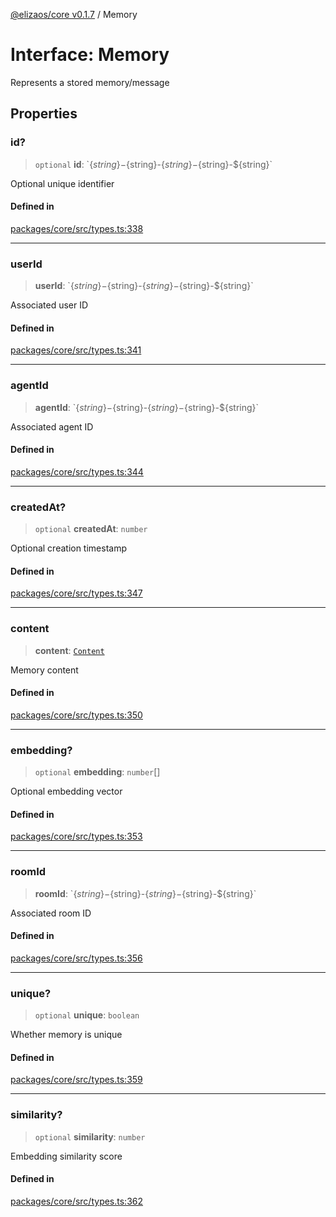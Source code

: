 [@elizaos/core v0.1.7](../index.md) / Memory

# Interface: Memory

Represents a stored memory/message

## Properties

### id?

> `optional` **id**: \`$\{string\}-$\{string\}-$\{string\}-$\{string\}-$\{string\}\`

Optional unique identifier

#### Defined in

[packages/core/src/types.ts:338](https://github.com/ai16z/eliza/blob/main/packages/core/src/types.ts#L338)

---

### userId

> **userId**: \`$\{string\}-$\{string\}-$\{string\}-$\{string\}-$\{string\}\`

Associated user ID

#### Defined in

[packages/core/src/types.ts:341](https://github.com/ai16z/eliza/blob/main/packages/core/src/types.ts#L341)

---

### agentId

> **agentId**: \`$\{string\}-$\{string\}-$\{string\}-$\{string\}-$\{string\}\`

Associated agent ID

#### Defined in

[packages/core/src/types.ts:344](https://github.com/ai16z/eliza/blob/main/packages/core/src/types.ts#L344)

---

### createdAt?

> `optional` **createdAt**: `number`

Optional creation timestamp

#### Defined in

[packages/core/src/types.ts:347](https://github.com/ai16z/eliza/blob/main/packages/core/src/types.ts#L347)

---

### content

> **content**: [`Content`](Content.md)

Memory content

#### Defined in

[packages/core/src/types.ts:350](https://github.com/ai16z/eliza/blob/main/packages/core/src/types.ts#L350)

---

### embedding?

> `optional` **embedding**: `number`[]

Optional embedding vector

#### Defined in

[packages/core/src/types.ts:353](https://github.com/ai16z/eliza/blob/main/packages/core/src/types.ts#L353)

---

### roomId

> **roomId**: \`$\{string\}-$\{string\}-$\{string\}-$\{string\}-$\{string\}\`

Associated room ID

#### Defined in

[packages/core/src/types.ts:356](https://github.com/ai16z/eliza/blob/main/packages/core/src/types.ts#L356)

---

### unique?

> `optional` **unique**: `boolean`

Whether memory is unique

#### Defined in

[packages/core/src/types.ts:359](https://github.com/ai16z/eliza/blob/main/packages/core/src/types.ts#L359)

---

### similarity?

> `optional` **similarity**: `number`

Embedding similarity score

#### Defined in

[packages/core/src/types.ts:362](https://github.com/ai16z/eliza/blob/main/packages/core/src/types.ts#L362)
